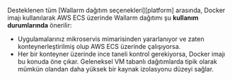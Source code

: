Desteklenen tüm [Wallarm dağıtım seçenekleri][platform] arasında, Docker imajı kullanılarak AWS ECS üzerinde Wallarm dağıtımı şu **kullanım durumlarında** önerilir:

* Uygulamalarınız mikroservis mimarisinden yararlanıyor ve zaten konteynerleştirilmiş olup AWS ECS üzerinde çalışıyorsa.
* Her bir konteyner üzerinde ince taneli kontrol gerekiyorsa, Docker imajı bu konuda öne çıkar. Geleneksel VM tabanlı dağıtımlarda tipik olarak mümkün olandan daha yüksek bir kaynak izolasyonu düzeyi sağlar.